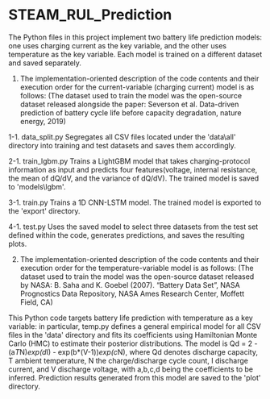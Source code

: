# STEAM_RUL_Prediction
The Python files in this project implement two battery life prediction models: one uses charging current as the key variable, and the other uses temperature as the key variable. Each model is trained on a different dataset and saved separately.


1. The implementation-oriented description of the code contents and their execution order for the current-variable (charging current) model is as follows:
(The dataset used to train the model was the open-source dataset released alongside the paper: Severson et al. Data-driven prediction of battery cycle life before capacity degradation, nature energy, 2019)

1-1. data_split.py
Segregates all CSV files located under the 'data\all' directory into training and test datasets and saves them accordingly.

2-1. train_lgbm.py
Trains a LightGBM model that takes charging-protocol information as input and predicts four features(voltage, internal resistance, the mean of dQ/dV, and the variance of dQ/dV).
The trained model is saved to 'models\lgbm'.

3-1. train.py
Trains a 1D CNN-LSTM model. The trained model is exported to the 'export' directory.

4-1. test.py
Uses the saved model to select three datasets from the test set defined within the code, generates predictions, and saves the resulting plots.


2. The implementation-oriented description of the code contents and their execution order for the temperature-variable model is as follows:
(The dataset used to train the model was the open-source dataset released by NASA: B. Saha and K. Goebel (2007). “Battery Data Set”, NASA Prognostics Data Repository, NASA Ames Research Center, Moffett Field, CA)

This Python code targets battery life prediction with temperature as a key variable: in particular, temp.py defines a general empirical model for all CSV files in the 'data' directory and fits its coefficients using Hamiltonian Monte Carlo (HMC) to estimate their posterior distributions.
The model is Qd = 2 - (a*T*N)*exp(d*I) - exp(b*(V-1))*exp(c*N), where Qd denotes discharge capacity, T ambient temperature, N the charge/discharge cycle count, I discharge current, and V discharge voltage, with a,b,c,d being the coefficients to be inferred. Prediction results generated from this model are saved to the 'plot' directory.

